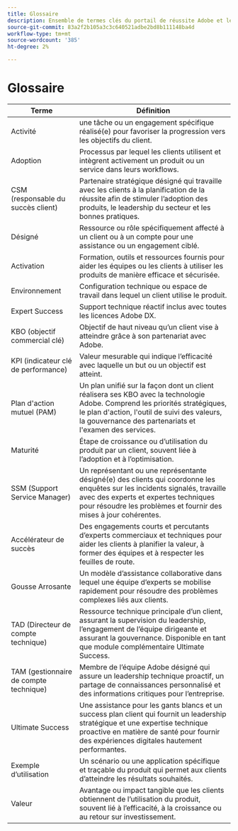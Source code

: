 ```yaml
---
title: Glossaire
description: Ensemble de termes clés du portail de réussite Adobe et leurs définitions.
source-git-commit: 83a2f2b105a3c3c640521adbe2bd8b111148ba4d
workflow-type: tm+mt
source-wordcount: '385'
ht-degree: 2%

---
```



# Glossaire

| Terme | Définition |
|--------------- |------------ |
| Activité | une tâche ou un engagement spécifique réalisé(e) pour favoriser la progression vers les objectifs du client. |
| Adoption | Processus par lequel les clients utilisent et intègrent activement un produit ou un service dans leurs workflows. |
| CSM (responsable du succès client) | Partenaire stratégique désigné qui travaille avec les clients à la planification de la réussite afin de stimuler l’adoption des produits, le leadership du secteur et les bonnes pratiques. |
| Désigné | Ressource ou rôle spécifiquement affecté à un client ou à un compte pour une assistance ou un engagement ciblé. |
| Activation | Formation, outils et ressources fournis pour aider les équipes ou les clients à utiliser les produits de manière efficace et sécurisée. |
| Environnement | Configuration technique ou espace de travail dans lequel un client utilise le produit. |
| Expert Success | Support technique réactif inclus avec toutes les licences Adobe DX. |
| KBO (objectif commercial clé) | Objectif de haut niveau qu’un client vise à atteindre grâce à son partenariat avec Adobe. |
| KPI (indicateur clé de performance) | Valeur mesurable qui indique l’efficacité avec laquelle un but ou un objectif est atteint. |
| Plan d&#39;action mutuel (PAM) | Un plan unifié sur la façon dont un client réalisera ses KBO avec la technologie Adobe. Comprend les priorités stratégiques, le plan d&#39;action, l&#39;outil de suivi des valeurs, la gouvernance des partenariats et l&#39;examen des services. |
| Maturité | Étape de croissance ou d’utilisation du produit par un client, souvent liée à l’adoption et à l’optimisation. |
| SSM (Support Service Manager) | Un représentant ou une représentante désigné(e) des clients qui coordonne les enquêtes sur les incidents signalés, travaille avec des experts et expertes techniques pour résoudre les problèmes et fournir des mises à jour cohérentes. |
| Accélérateur de succès | Des engagements courts et percutants d’experts commerciaux et techniques pour aider les clients à planifier la valeur, à former des équipes et à respecter les feuilles de route. |
| Gousse Arrosante | Un modèle d’assistance collaborative dans lequel une équipe d’experts se mobilise rapidement pour résoudre des problèmes complexes liés aux clients. |
| TAD (Directeur de compte technique) | Ressource technique principale d’un client, assurant la supervision du leadership, l’engagement de l’équipe dirigeante et assurant la gouvernance. Disponible en tant que module complémentaire Ultimate Success. |
| TAM (gestionnaire de compte technique) | Membre de l’équipe Adobe désigné qui assure un leadership technique proactif, un partage de connaissances personnalisé et des informations critiques pour l’entreprise. |
| Ultimate Success | Une assistance pour les gants blancs et un success plan client qui fournit un leadership stratégique et une expertise technique proactive en matière de santé pour fournir des expériences digitales hautement performantes. |
| Exemple d’utilisation | Un scénario ou une application spécifique et traçable du produit qui permet aux clients d’atteindre les résultats souhaités. |
| Valeur | Avantage ou impact tangible que les clients obtiennent de l’utilisation du produit, souvent lié à l’efficacité, à la croissance ou au retour sur investissement. |
